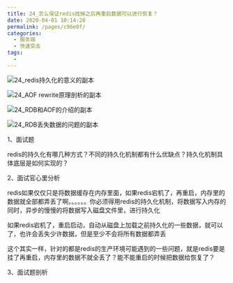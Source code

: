 ```yaml
---
title: 24_怎么保证redis挂掉之后再重启数据可以进行恢复？
date: 2020-04-01 10:14:28
permalink: /pages/c96e0f/
categories:
  - 服务端
  - 快速突击
tags:
  - 
---
```

 

![24_redis持久化的意义的副本](http://anlun-oss.oss-cn-shenzhen.aliyuncs.com/alun-java-interview/24_redis%E6%8C%81%E4%B9%85%E5%8C%96%E7%9A%84%E6%84%8F%E4%B9%89%E7%9A%84%E5%89%AF%E6%9C%AC.png)

![24_AOF rewrite原理剖析的副本](http://anlun-oss.oss-cn-shenzhen.aliyuncs.com/alun-java-interview/24_AOF%20rewrite%E5%8E%9F%E7%90%86%E5%89%96%E6%9E%90%E7%9A%84%E5%89%AF%E6%9C%AC.png)



![24_RDB和AOF的介绍的副本](http://anlun-oss.oss-cn-shenzhen.aliyuncs.com/alun-java-interview/24_RDB%E5%92%8CAOF%E7%9A%84%E4%BB%8B%E7%BB%8D%E7%9A%84%E5%89%AF%E6%9C%AC.png)

![24_RDB丢失数据的问题的副本](http://anlun-oss.oss-cn-shenzhen.aliyuncs.com/alun-java-interview/24_RDB%E4%B8%A2%E5%A4%B1%E6%95%B0%E6%8D%AE%E7%9A%84%E9%97%AE%E9%A2%98%E7%9A%84%E5%89%AF%E6%9C%AC.png)

1、面试题

 

redis的持久化有哪几种方式？不同的持久化机制都有什么优缺点？持久化机制具体底层是如何实现的？

 

2、面试官心里分析

 

redis如果仅仅只是将数据缓存在内存里面，如果redis宕机了，再重启，内存里的数据就全部都弄丢了啊。。。。。。你必须得用redis的持久化机制，将数据写入内存的同时，异步的慢慢的将数据写入磁盘文件里，进行持久化

 

如果redis宕机了，重启启动，自动从磁盘上加载之前持久化的一些数据，就可以了，也许会丢失少许数据，但是至少不会将所有数据都弄丢 

 

这个其实一样，针对的都是redis的生产环境可能遇到的一些问题，就是redis要是挂了再重启，内存里的数据不就全丢了？能不能重启的时候把数据给恢复了？

 

3、面试题剖析